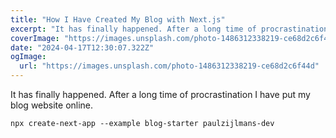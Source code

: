 ```yaml
---
title: "How I Have Created My Blog with Next.js"
excerpt: "It has finally happened. After a long time of procrastination I have put my blog website online..."
coverImage: "https://images.unsplash.com/photo-1486312338219-ce68d2c6f44d"
date: "2024-04-17T12:30:07.322Z"
ogImage:
  url: "https://images.unsplash.com/photo-1486312338219-ce68d2c6f44d"
---
```


It has finally happened. After a long time of procrastination I have put my blog website online.

```
npx create-next-app --example blog-starter paulzijlmans-dev
```
